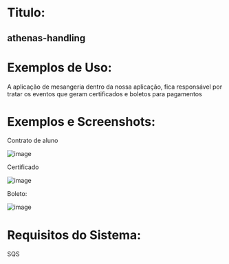 # Titulo: 
## athenas-handling
# Exemplos de Uso:
A aplicação de mesangeria dentro da nossa aplicação, fica responsável por tratar os eventos que geram certificados e boletos para pagamentos

# Exemplos e Screenshots:

Contrato de aluno


![image](https://github.com/athenasacademy/athena-handling/assets/106875411/1059d2bc-be83-41e2-88ee-0724255e07d7)


Certificado


![image](https://github.com/athenasacademy/athena-handling/assets/106875411/d9a64b47-3158-44ec-a56a-c4033428d4e2)


Boleto:


![image](https://github.com/athenasacademy/athena-handling/assets/106875411/854639ec-981c-4946-9c1f-68d42df6e5fa)


# Requisitos do Sistema:
SQS
